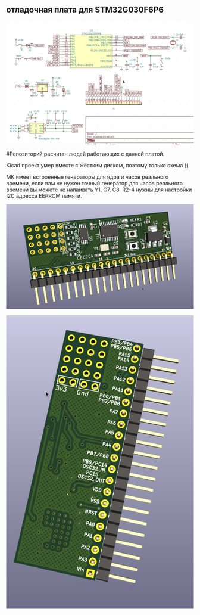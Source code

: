 ## отладочная плата для STM32G030F6P6

![](https://github.com/Rastapa/STM32G030F6P6_Boad/blob/main/schematic.jpeg)

#Репозиторий расчитан людей работающих с данной платой.

Kicad проект умер вместе с жёстким диском, поэтому только схема ((

МК имеет встроенные генераторы для ядра и часов реального времени, если вам не нужен точный генератор для часов реального времени вы можете не напаивать Y1, C7, C8. 
R2-4 нужны для настройки I2C адресса EEPROM памяти. 

![](https://github.com/Rastapa/STM32G030F6P6_Boad/blob/main/3d_model1.jpeg)

![](https://github.com/Rastapa/STM32G030F6P6_Boad/blob/main/3d_model2.jpeg)

